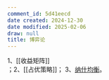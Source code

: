 ```yaml
---
comment_id: 5d41eecd
date created: 2024-12-30
date modified: 2025-02-06
draw: null
title: 博弈论
---
```

1、[[收益矩阵]]  
；2、[[占优策略]]；
3、[纳什均衡](纳什均衡.md)。

